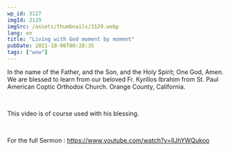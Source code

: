 ```yaml
---
wp_id: 3127
imgId: 3129
imgSrc: /assets/thumbnails/3129.webp
lang: en
title: "Living with God moment by moment"
pubDate: 2021-10-06T00:28:35
tags: ["wow"]
---
```


<!-- page: 6 -->

<p>In the name of the Father, and the Son, and the Holy Spirit; One God, Amen. We are blessed to learn from our beloved Fr. Kyrillos Ibrahim from St. Paul American Coptic Orthodox Church. Orange County, California.</p>
<p>&nbsp;</p>
<p>This video is of course used with his blessing.</p>
<p>&nbsp;</p>
<p>For the full Sermon : <a href="https://youtu.be/Q4usBF-jRgY">https://www.youtube.com/watch?v=lIJhYWQukoo</a></p>
